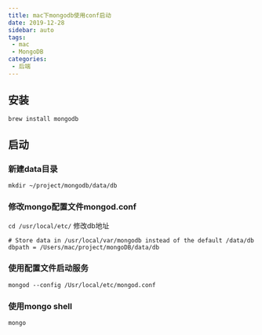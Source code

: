 ```yaml
---
title: mac下mongodb使用conf启动
date: 2019-12-28
sidebar: auto
tags:
 - mac
 - MongoDB
categories: 
 - 后端
---
```


## 安装
`brew install mongodb`

## 启动
### 新建data目录
`mkdir ~/project/mongodb/data/db`

### 修改mongo配置文件mongod.conf
`cd /usr/local/etc/`
修改db地址
```shell
# Store data in /usr/local/var/mongodb instead of the default /data/db
dbpath = /Users/mac/project/mongoDB/data/db
```

### 使用配置文件启动服务
`mongod --config /Usr/local/etc/mongod.conf`

### 使用mongo shell 
`mongo`